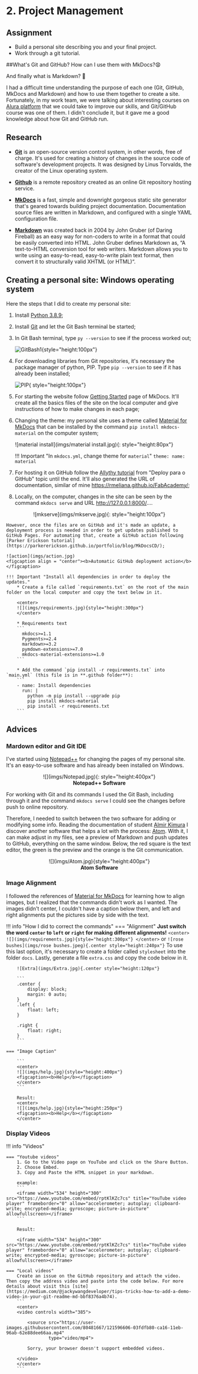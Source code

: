 # 2. Project Management

## Assignment

* Build a personal site describing you and your final project.
* Work through a git tutorial.

##What's Git and GitHub? How can I use them with MkDocs?:anguished:

And finally what is Markdown? :eyes:

I had a difficult time understanding the purpose of each one (Git, GitHub, MkDocs and Markdown) and how to use them together to create a site.
Fortunately, in my work team, we were talking about interesting courses on [Alura platform](https://www.alura.com.br/) that we could take to improve our skills, and Git/GitHub course was one of them. I didn't conclude it, but it gave me a good knowledge about how Git and GitHub run.

## Research

* [**Git**](https://blog.betrybe.com/tecnologia/git-e-github/) is an open-source version control system, in other words, free of charge. It's used for creating a history of changes in the source code of software's development projects. It was designed by Linus Torvalds, the creator of the Linux operating system.

* [**Github**](https://blog.betrybe.com/tecnologia/git-e-github/) is a remote repository created as an online Git repository hosting service.

* [**MkDocs**](https://www.mkdocs.org/) is a fast, simple and downright gorgeous static site generator that's geared towards building project documentation. Documentation source files are written in Markdown, and configured with a single YAML configuration file.

* [**Markdown**](https://blog.bit.ai/what-is-markdown/) was created back in 2004 by John Gruber (of Daring Fireball) as an easy way for non-coders to write in a format that could be easily converted into HTML. John Gruber defines Markdown as, “A text-to-HTML conversion tool for web writers. Markdown allows you to write using an easy-to-read, easy-to-write plain text format, then convert it to structurally valid XHTML (or HTML)“.

## Creating a personal site: **Windows operating system**

Here the steps that I did to create my personal site:

1. Install [Python 3.8.9](https://www.python.org/downloads/);

2. Install [Git](https://git-scm.com/downloads) and let the Git Bash terminal be started;

3. In Git Bash terminal, type `py --version` to see if the process worked out;


    ![GitBash1](imgs/GitBash1.jpg){style="height:100px"}


4. For downloading libraries from Git repositories, it's necessary the package manager of python, PIP. Type `pip --version` to see if it has already been installed;

    ![PIP](imgs/PIP.jpg){ style="height:100px"}

5. For starting the website follow [Getting Started](https://www.mkdocs.org/getting-started/) page of MkDocs. It'll create all the basics files of the site on the local computer and give instructions of how to make changes in each page;

6. Changing the theme: my personal site uses a theme called [Material for MkDocs](https://squidfunk.github.io/mkdocs-material/) that can be installed by the command `pip install mkdocs-material` on the computer system;

    <left>
    ![material install](imgs/material install.jpg){: style="height:80px"}
    </left>

    !!! Important "In `mkdocs.yml`, change theme for `material`"
        ```
        theme:
          name: material
        ```

7. For hosting it on GitHub follow the [Allythy tutorial](https://allythy.github.io/como-criar-documentacao-com-mkdocs) from "Deploy para o GitHub" topic until the end. It'll also generated the URL of documentation, similar of mine https://rmeliana.github.io/FabAcademy/;

8. Locally, on the computer, changes in the site can be seen by the command `mkdocs serve` and URL http://127.0.0.1:8000/....
<center>
![mkserve](imgs/mkserve.jpg){: style="height:100px"}
</center>

    However, once the files are on GitHub and it's made an update, a deployment process is needed in order to get updates published to GitHub Pages. For automating that, create a GitHub action following [Parker Erickson tutorial](https://parkererickson.github.io/portfolio/blog/MkDocsCD/);

    ![action](imgs/action.jpg)
    <figcaption align = "center"><b>Automatic GitHub deployment action</b></figcaption>

    !!! Important "Install all dependencies in order to deploy the updates."
        * Create a file called `requirements.txt` on the root of the main folder on the local computer and copy the text below in it.

        <center>
        ![](imgs/requirements.jpg){style="height:300px"}
        </center>

        * Requirements text
        ```
          mkdocs>=1.1
          Pygments>=2.4
          markdown>=3.2
          pymdown-extensions>=7.0
          mkdocs-material-extensions>=1.0
        ```

        * Add the command `pip install -r requirements.txt` into `main.yml` (this file is in **.github folder**):
        ```
        - name: Install dependencies
          run: |
            python -m pip install --upgrade pip
            pip install mkdocs-material
            pip install -r requirements.txt
        ```    

## Advices

### Mardown editor and Git IDE

I've started using [Notepad++](https://notepad-plus-plus.org/downloads/) for changing the pages of my personal site. It's an easy-to-use software and has already been installed on Windows.

<center>
![](imgs/Notepad.jpg){: style="height:400px"}
<figcaption><b>Notepad++ Software</b></figcaption>
</center>

For working with Git and its commands I used the Git Bash, including through it and the command `mkdocs serve` I could see the changes before push to online repository.

Therefore, I needed to switch between the two software for adding or modifying some info. Reading the documentation of student [Almir Kimura](http://fabacademy.org/2021/labs/insper/students/almir-kimurajunior/assignments/week02/) I discover another software that helps a lot with the process: [Atom](https://atom.io/). With it, I can make adjust in my files, see a preview of Markdown and push updates to GitHub, everything on the same window. Below, the red square is the text editor, the green is the preview and the orange is the Git communication.

<center>
![](imgs/Atom.jpg){style="height:400px"}
<figcaption><b>Atom Software</b></figcaption>
</center>

### Image Alignment

I followed the references of [Material for MkDocs](https://squidfunk.github.io/mkdocs-material/reference/images/) for learning how to align images, but I realized that the commands didn't work as I wanted. The images didn't center, I couldn't have a caption below them, and left and right alignments put the pictures side by side with the text.

!!! info "How I did to correct the commands"
    === "Alignment"
        **Just switch the word `center` to `left` or `right` for making different alignments!**
        ```
        <center>
        ![](imgs/requirements.jpg){style="height:300px"}
        </center>
        ```
        or
        ```
        ![rose bushes](imgs/rose bushes.jpeg){.center style="height:240px"}
        ```
        To use this last option, it's necessary to create a folder called `stylesheet` into the folder `docs`. Lastly, generate a file `extra.css` and copy the code below in it.

        ![Extra](imgs/Extra.jpg){.center style="height:120px"}

        ```
        .center {
            display: block;
            margin: 0 auto;
        }
        .left {
            float: left;
        }

        .right {
            float: right;
        }
        ```

    === "Image Caption"

        ```
        <center>
        ![](imgs/help.jpg){style="height:400px"}
        <figcaption><b>Help</b></figcaption>
        </center>
        ```

        Result:
        <center>
        ![](imgs/help.jpg){style="height:250px"}
        <figcaption><b>Help</b></figcaption>
        </center>

### Display Videos

!!! info "Videos"

    === "Youtube videos"
        1. Go to the Video page on YouTube and click on the Share Button.
        2. Choose Embed.
        3. Copy and Paste the HTML snippet in your markdown.

        example:
        ```
        <iframe width="534" height="300" src="https://www.youtube.com/embed/rptKlKZc7cs" title="YouTube video player" frameborder="0" allow="accelerometer; autoplay; clipboard-write; encrypted-media; gyroscope; picture-in-picture" allowfullscreen></iframe>
        ```

        Result:

        <iframe width="534" height="300" src="https://www.youtube.com/embed/rptKlKZc7cs" title="YouTube video player" frameborder="0" allow="accelerometer; autoplay; clipboard-write; encrypted-media; gyroscope; picture-in-picture" allowfullscreen></iframe>

    === "Local videos"
        Create an issue on the GitHub repository and attach the video. Then copy the address video and paste into the code below. For more details about visit this [site](https://medium.com/@jackywangdeveloper/tips-tricks-how-to-add-a-demo-video-in-your-git-readme-md-bbf8376a4b74).
        ```
        <center>
        <video controls width="385">

            <source src="https://user-images.githubusercontent.com/80481667/121596606-03fdfb80-ca16-11eb-96ab-62e88dee66aa.mp4"
                    type="video/mp4">

            Sorry, your browser doesn't support embedded videos.

        </video>
        </center>
        ```
